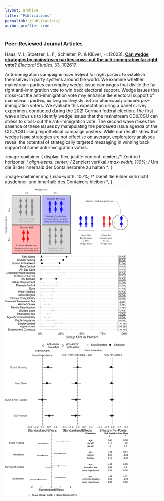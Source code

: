 ```yaml
---  
layout: archive  
title: "Publications"  
permalink: /publications/  
author_profile: true  
---  
```


### **Peer-Reviewed Journal Articles**  

Haas, V. I., Stoetzer, L. F., Schleiter, P., & Klüver, H. (2023). [**Can wedge strategies by mainstream parties cross-cut the anti-immigration far right vote?**](https://www.sciencedirect.com/science/article/pii/S0261379423000392?utm_campaign=STMJ_AUTH_SERV_PUBLISHED&utm_medium=email&utm_acid=274833384&SIS_ID=&dgcid=STMJ_AUTH_SERV_PUBLISHED&CMX_ID=&utm_in=DM374553&utm_source=AC_#fig4) *Electoral Studies*, 83, 102617.  

Anti-immigration campaigns have helped far right parties to establish themselves in party systems around the world. We examine whether mainstream parties can employ wedge issue campaigns that divide the far right anti-immigration vote to win back electoral support. Wedge issues that cross-cut the anti-immigration vote may enhance the electoral support of mainstream parties, as long as they do not simultaneously alienate pro-immigration voters. We evaluate this expectation using a panel survey experiment conducted during the 2021 German federal election. The first wave allows us to identify wedge issues that the mainstream CDU/CSU can stress to cross-cut the anti-immigration vote. The second wave raises the salience of these issues by manipulating the perceived issue agenda of the CDU/CSU using hypothetical campaign posters. While our results show that wedge issue strategies are not effective on average, exploratory analyses reveal the potential of strategically targeted messaging in winning back support of some anti-immigration voters.  

.image-container {
  display: flex;
  justify-content: center; /* Zentriert horizontal */
  align-items: center; /* Zentriert vertikal */
  max-width: 100%; /* Um die Bilder innerhalb der Containerbreite zu halten */
}

.image-container img {
  max-width: 100%; /* Damit die Bilder sich nicht ausdehnen und innerhalb des Containers bleiben */
}

<div class="image-container">
<img src="/images/argument.jpg" alt="Theoretical Argument" width="400">
<img src="/images/selection.jpg" alt="Wedge Issue Selection" width="400">
<img src="/images/main.jpg" alt="Main Results" width="400">
<img src="/images/causal_forest.jpg" alt="Heterogeneity among Cross-pressured Anti-immigration Voters" width="400">
</div>
